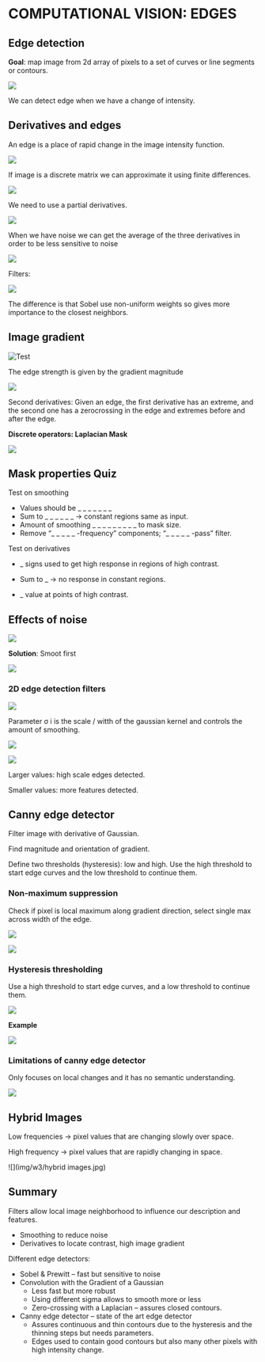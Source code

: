 # COMPUTATIONAL VISION: EDGES

## Edge detection

**Goal**: map image from 2d array of pixels to a set of curves or line segments or contours.

![](img/w3/edges_1.png)

We can detect edge when we have a change of intensity. 

## Derivatives and edges

An edge is a place of rapid change in the image intensity function.

![](img/w3/derivate_edge.png)

If image is a discrete matrix we can approximate it using finite differences. 

![](img/w3/finite_dif.jpg)

We need to use a partial derivatives.

![](img/w3/derivate_edge2.png)

When we have noise we can get the average of the three derivatives in order to be less sensitive to noise

![](img/w3/threederiv.jpg)

Filters:

![](img/w3/sobel.jpg)

The difference is that Sobel use non-uniform weights so gives more importance to the closest neighbors.

## Image gradient

![Test](img/w3/gradient.png)

The edge strength is given by the gradient magnitude

![](img/w3/gradient2.png)

Second derivatives: Given an edge, the first derivative has an extreme, and the second one has a zerocrossing in the edge and extremes before and after the edge.



**Discrete operators: Laplacian Mask**

![](img/w3/laplacian_mask.jpg)

## Mask properties Quiz

Test on smoothing

* Values should be _ _ _ _ _ _ _ 
* Sum to _ _ _ _ _ _  &rarr; constant regions same as input.
* Amount of smoothing _ _ _ _ _ _ _ _ _ to mask size.
* Remove “_ _ _ _ _  -frequency” components; “_ _ _ _ _ -pass” filter.

Test on derivatives

* _ signs used to get high response in regions of high contrast.

* Sum to _ &rarr; no response in constant regions.
* _  value at points of high contrast.

## Effects of noise



![](img/w3/noise.png)

**Solution**: Smoot first

![](img/w3/smooth_first.jpg)

### 2D edge detection filters

![](img/w3/2d_edge_detection_filters.jpg)

Parameter σ i is the scale / witth of the gaussian kernel and controls the amount of smoothing. 

![](img/w1/panda.jpg)

![](img/w3/pandas.jpg)

Larger values: high scale edges detected.

Smaller values: more features detected.



## Canny edge detector

Filter image with derivative of Gaussian.

Find magnitude and orientation of gradient.

Define two thresholds (hysteresis): low and high. Use the high threshold to start edge curves and the low threshold to continue them. 

### Non-maximum suppression

Check if pixel is local maximum along gradient direction, select single max across width of the edge. 

![](img/w3/non-maximum-supression.jpg)

![](img/w3/problem-non-maximum-supr.jpg)

### Hysteresis thresholding

Use a high threshold to start edge curves, and a low threshold to continue them.

![](img/w3/hysteresis.jpg)

**Example**

![](img/w3/example_hysteresis.jpg)

### Limitations of canny edge detector

Only focuses on local changes and it has no semantic understanding. 

![](img/w3/canny_edge_fail.jpg)

## Hybrid Images

Low frequencies &rarr; pixel values that are changing slowly over space.

High frequency &rarr; pixel values that are rapidly changing in space. 

![](img/w3/hybrid images.jpg)

## Summary

Filters allow local image neighborhood to influence our description and features.

* Smoothing to reduce noise
* Derivatives to locate contrast, high image gradient

Different edge detectors:

* Sobel & Prewitt – fast but sensitive to noise
* Convolution with the Gradient of a Gaussian
  * Less fast but more robust
  * Using different sigma allows to smooth more or less
  * Zero-crossing with a Laplacian – assures closed contours.
* Canny edge detector – state of the art edge detector
  * Assures continuous and thin contours due to the hysteresis and the thinning steps but needs parameters.
  * Edges used to contain good contours but also many other pixels with high intensity change.
